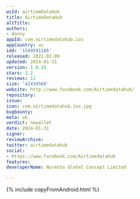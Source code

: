 ```yaml
---
wsId: airtimeDataHub
title: AirtimeDataHub
altTitle: 
authors:
- danny
appId: com.airtimedatahub.ios
appCountry: us
idd: '1549591166'
released: 2021-02-09
updated: 2024-01-31
version: 1.0.15
stars: 3.2
reviews: 11
size: '42434560'
website: http://www.facebook.com/Airtimedatahub/
repository: 
issue: 
icon: com.airtimedatahub.ios.jpg
bugbounty: 
meta: ok
verdict: nowallet
date: 2024-01-31
signer: 
reviewArchive: 
twitter: airtimedatahub
social:
- https://www.facebook.com/Airtimedatahub
features: 
developerName: Nurenta Global Concept Limited

---
```


{% include copyFromAndroid.html %}

